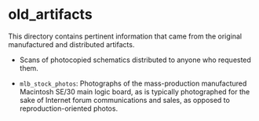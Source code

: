 # old_artifacts

This directory contains pertinent information that came from the
original manufactured and distributed artifacts.

* Scans of photocopied schematics distributed to anyone who requested
  them.

* `mlb_stock_photos`: Photographs of the mass-production manufactured
  Macintosh SE/30 main logic board, as is typically photographed for
  the sake of Internet forum communications and sales, as opposed to
  reproduction-oriented photos.
